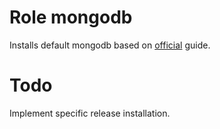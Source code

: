 # Role mongodb

Installs default mongodb based on [official](http://docs.mongodb.org/manual/tutorial/install-mongodb-on-ubuntu/) guide.

# Todo
Implement specific release installation.
